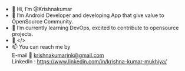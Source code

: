 - 👋 Hi, I’m @Krishnakumar
- 👀 I’m Android Developer and developing App that give value to OpenSource Community.
- 🌱 I’m currently learning DevOps, excited to contribute to opensource projects.
- 💞️ </>
- 📫 You can reach me by <br>
                          E-mail 📧 krishnakumarjnk@gmail.com
                          <br>
                          LinkedIn : https://www.linkedin.com/in/krishna-kumar-mukhiya/
                          <br>
                 
                          
                          
<!-- - 🌱 Make the world a better place -->
<!---
Krishnakumar59/Krishnakumar59 is a ✨ special ✨ repository because its `README.md` (this file) appears on your GitHub profile.
You can click the Preview link to take a look at your changes.
--->
